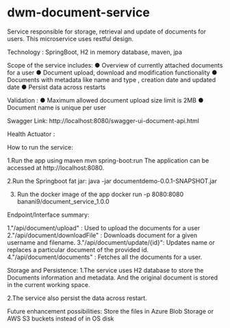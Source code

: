 # dwm-document-service

Service responsible for storage, retrieval and update of documents for users. This microservice uses restful design.

Technology : SpringBoot, H2 in memory database, maven, jpa

Scope of the service includes:
● Overview of currently attached documents for a user
● Document upload, download and modification functionality
● Documents with metadata like name and type , creation date and updated date
● Persist data across restarts

Validation : 
● Maximum allowed document upload size limit is 2MB
● Document name is unique per user


Swagger Link: http://localhost:8080/swagger-ui-document-api.html

Health Actuator :  

How to run the service:

1.Run the app using maven
    mvn spring-boot:run
The application can be accessed at http://localhost:8080.

2.Run the Springboot fat jar:
    java -jar documentdemo-0.0.1-SNAPSHOT.jar

3. Run the docker image of the app
docker run -p 8080:8080 banani9/document_service_1.0.0

Endpoint/Interface summary:

1."/api/document/upload" : Used to upload the documents for a user
2."/api/document/downloadFile" : Downloads document for a given username and filename.
3."/api/document/update/{id}": Updates name or replaces a particular document of the provided id.
4."/api/document/documents" : Fetches all the documents for a user.


Storage and Persistence:
1.The service uses H2 database to store the Documents information and metadata.
And the original document is stored in the current working space.

2.The service also persist the data across restart.


Future enhancement possibilities:
Store the files in Azure Blob Storage or AWS S3 buckets instead of in OS disk


